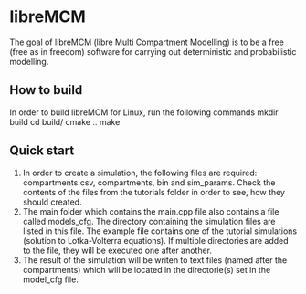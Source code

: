# libreMCM

The goal of libreMCM (libre Multi Compartment Modelling) is to be a free (free as in freedom) software for carrying out deterministic and probabilistic modelling.

## How to build

In order to build libreMCM for Linux, run the following commands
   mkdir build
   cd build/
   cmake ..
   make

## Quick start

1. In order to create a simulation, the following files are required: compartments.csv, compartments, bin and sim_params. Check the contents of the files from the tutorials folder in order to see, how they should created.
2. The main folder which contains the main.cpp file also contains a file called models_cfg. The directory containing the simulation files are listed in this file. The example file contains one of the tutorial simulations (solution to Lotka-Volterra equations). If multiple directories are added to the file, they will be executed one after another.
3. The result of the simulation will be writen to text files (named after the compartments) which will be located in the directorie(s) set in the model_cfg file.
